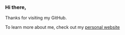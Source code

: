 ### Hi there,

<!--
**henryk1229/henryk1229** is a ✨ _special_ ✨ repository because its `README.md` (this file) appears on your GitHub profile.
-->
Thanks for visiting my GitHub.

To learn more about me, check out my <a href="https://hhk.nyc/">personal website<a>
